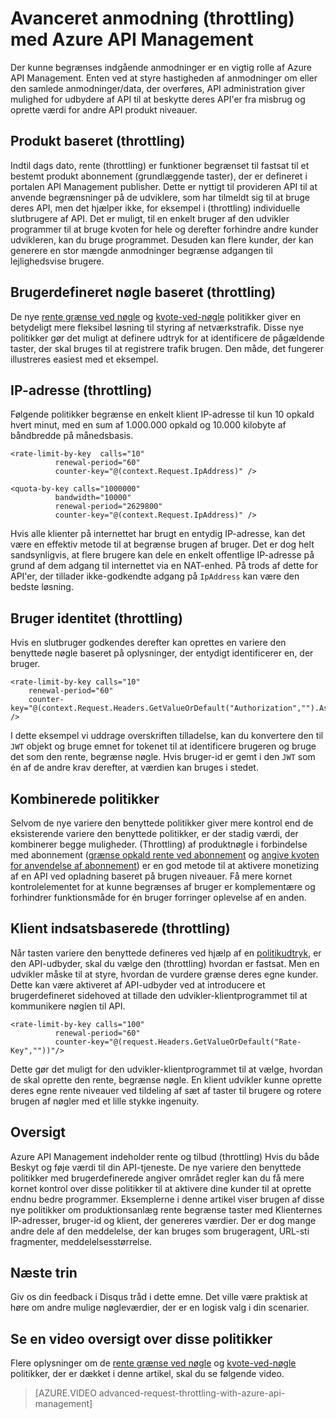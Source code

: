 <properties
    pageTitle="Avanceret anmodning (throttling) med Azure API Management"
    description="Lær at oprette og anvende fleksible kvote og rente begrænse politikker til Azure API Management."
    services="api-management"
    documentationCenter=""
    authors="darrelmiller"
    manager="erikre"
    editor=""/>

<tags
    ms.service="api-management"
    ms.devlang="dotnet"
    ms.topic="article"
    ms.tgt_pltfrm="na"
    ms.workload="na"
    ms.date="10/25/2016"
    ms.author="darrmi"/>


# <a name="advanced-request-throttling-with-azure-api-management"></a>Avanceret anmodning (throttling) med Azure API Management

Der kunne begrænses indgående anmodninger er en vigtig rolle af Azure API Management. Enten ved at styre hastigheden af anmodninger om eller den samlede anmodninger/data, der overføres, API administration giver mulighed for udbydere af API til at beskytte deres API'er fra misbrug og oprette værdi for andre API produkt niveauer.

## <a name="product-based-throttling"></a>Produkt baseret (throttling)
Indtil dags dato, rente (throttling) er funktioner begrænset til fastsat til et bestemt produkt abonnement (grundlæggende taster), der er defineret i portalen API Management publisher. Dette er nyttigt til provideren API til at anvende begrænsninger på de udviklere, som har tilmeldt sig til at bruge deres API, men det hjælper ikke, for eksempel i (throttling) individuelle slutbrugere af API. Det er muligt, til en enkelt bruger af den udvikler programmer til at bruge kvoten for hele og derefter forhindre andre kunder udvikleren, kan du bruge programmet. Desuden kan flere kunder, der kan generere en stor mængde anmodninger begrænse adgangen til lejlighedsvise brugere.

## <a name="custom-key-based-throttling"></a>Brugerdefineret nøgle baseret (throttling)
De nye [rente grænse ved nøgle](https://msdn.microsoft.com/library/azure/dn894078.aspx#LimitCallRateByKey) og [kvote-ved-nøgle](https://msdn.microsoft.com/library/azure/dn894078.aspx#SetUsageQuotaByKey) politikker giver en betydeligt mere fleksibel løsning til styring af netværkstrafik. Disse nye politikker gør det muligt at definere udtryk for at identificere de pågældende taster, der skal bruges til at registrere trafik brugen. Den måde, det fungerer illustreres easiest med et eksempel. 

## <a name="ip-address-throttling"></a>IP-adresse (throttling)
Følgende politikker begrænse en enkelt klient IP-adresse til kun 10 opkald hvert minut, med en sum af 1.000.000 opkald og 10.000 kilobyte af båndbredde på månedsbasis. 

    <rate-limit-by-key  calls="10"
              renewal-period="60"
              counter-key="@(context.Request.IpAddress)" />

    <quota-by-key calls="1000000"
              bandwidth="10000"
              renewal-period="2629800"
              counter-key="@(context.Request.IpAddress)" />

Hvis alle klienter på internettet har brugt en entydig IP-adresse, kan det være en effektiv metode til at begrænse brugen af bruger. Det er dog helt sandsynligvis, at flere brugere kan dele en enkelt offentlige IP-adresse på grund af dem adgang til internettet via en NAT-enhed. På trods af dette for API'er, der tillader ikke-godkendte adgang på `IpAddress` kan være den bedste løsning.

## <a name="user-identity-throttling"></a>Bruger identitet (throttling)
Hvis en slutbruger godkendes derefter kan oprettes en variere den benyttede nøgle baseret på oplysninger, der entydigt identificerer en, der bruger.

    <rate-limit-by-key calls="10"
        renewal-period="60"
        counter-key="@(context.Request.Headers.GetValueOrDefault("Authorization","").AsJwt()?.Subject)" />

I dette eksempel vi uddrage overskriften tilladelse, kan du konvertere den til `JWT` objekt og bruge emnet for tokenet til at identificere brugeren og bruge det som den rente, begrænse nøgle. Hvis bruger-id er gemt i den `JWT` som én af de andre krav derefter, at værdien kan bruges i stedet.

## <a name="combined-policies"></a>Kombinerede politikker
Selvom de nye variere den benyttede politikker giver mere kontrol end de eksisterende variere den benyttede politikker, er der stadig værdi, der kombinerer begge muligheder. (Throttling) af produktnøgle i forbindelse med abonnement ([grænse opkald rente ved abonnement](https://msdn.microsoft.com/library/azure/dn894078.aspx#LimitCallRate) og [angive kvoten for anvendelse af abonnement](https://msdn.microsoft.com/library/azure/dn894078.aspx#SetUsageQuota)) er en god metode til at aktivere monetizing af en API ved opladning baseret på brugen niveauer. Få mere kornet kontrolelementet for at kunne begrænses af bruger er komplementære og forhindrer funktionsmåde for én bruger forringer oplevelse af en anden. 

## <a name="client-driven-throttling"></a>Klient indsatsbaserede (throttling)
Når tasten variere den benyttede defineres ved hjælp af en [politikudtryk](https://msdn.microsoft.com/library/azure/dn910913.aspx), er den API-udbyder, skal du vælge den (throttling) hvordan er fastsat. Men en udvikler måske til at styre, hvordan de vurdere grænse deres egne kunder. Dette kan være aktiveret af API-udbyder ved at introducere et brugerdefineret sidehoved at tillade den udvikler-klientprogrammet til at kommunikere nøglen til API.

    <rate-limit-by-key calls="100"
              renewal-period="60"
              counter-key="@(request.Headers.GetValueOrDefault("Rate-Key",""))"/>

Dette gør det muligt for den udvikler-klientprogrammet til at vælge, hvordan de skal oprette den rente, begrænse nøgle. En klient udvikler kunne oprette deres egne rente niveauer ved tildeling af sæt af taster til brugere og rotere brugen af nøgler med et lille stykke ingenuity.

## <a name="summary"></a>Oversigt
Azure API Management indeholder rente og tilbud (throttling) Hvis du både Beskyt og føje værdi til din API-tjeneste. De nye variere den benyttede politikker med brugerdefinerede angiver området regler kan du få mere kornet kontrol over disse politikker til at aktivere dine kunder til at oprette endnu bedre programmer. Eksemplerne i denne artikel viser brugen af disse nye politikker om produktionsanlæg rente begrænse taster med Klienternes IP-adresser, bruger-id og klient, der genereres værdier. Der er dog mange andre dele af den meddelelse, der kan bruges som brugeragent, URL-sti fragmenter, meddelelsesstørrelse.

## <a name="next-steps"></a>Næste trin
Giv os din feedback i Disqus tråd i dette emne. Det ville være praktisk at høre om andre mulige nøgleværdier, der er en logisk valg i din scenarier.

## <a name="watch-a-video-overview-of-these-policies"></a>Se en video oversigt over disse politikker
Flere oplysninger om de [rente grænse ved nøgle](https://msdn.microsoft.com/library/azure/dn894078.aspx#LimitCallRateByKey) og [kvote-ved-nøgle](https://msdn.microsoft.com/library/azure/dn894078.aspx#SetUsageQuotaByKey) politikker, der er dækket i denne artikel, skal du se følgende video.

> [AZURE.VIDEO advanced-request-throttling-with-azure-api-management]
